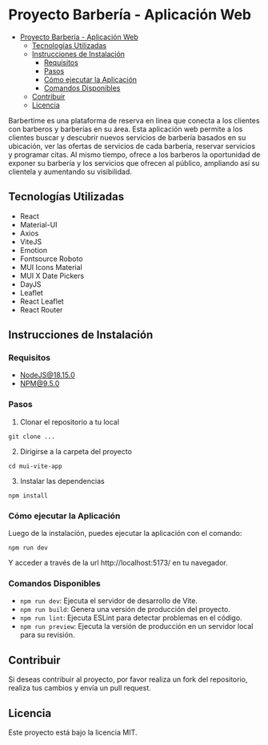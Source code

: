 # Proyecto Barbería - Aplicación Web

<!-- TOC -->
* [Proyecto Barbería - Aplicación Web](#proyecto-barbería---aplicación-web)
  * [Tecnologías Utilizadas](#tecnologías-utilizadas)
  * [Instrucciones de Instalación](#instrucciones-de-instalación)
    * [Requisitos](#requisitos)
    * [Pasos](#pasos)
    * [Cómo ejecutar la Aplicación](#cómo-ejecutar-la-aplicación)
    * [Comandos Disponibles](#comandos-disponibles)
  * [Contribuir](#contribuir)
  * [Licencia](#licencia)
<!-- TOC -->

Barbertime es una plataforma de reserva en línea que conecta a los clientes con barberos y barberías en su área. Esta
aplicación web permite a los clientes buscar y descubrir nuevos servicios de barbería basados en su ubicación, ver las
ofertas de servicios de cada barbería, reservar servicios y programar citas. Al mismo tiempo, ofrece a los barberos la
oportunidad de exponer su barbería y los servicios que ofrecen al público, ampliando así su clientela y aumentando su
visibilidad.

## Tecnologías Utilizadas

- React
- Material-UI
- Axios
- ViteJS
- Emotion
- Fontsource Roboto
- MUI Icons Material
- MUI X Date Pickers
- DayJS
- Leaflet
- React Leaflet
- React Router

## Instrucciones de Instalación

### Requisitos

- NodeJS@18.15.0
- NPM@9.5.0

### Pasos

1. Clonar el repositorio a tu local
````shell
git clone ...
```` 
2. Dirigirse a la carpeta del proyecto

````shell
cd mui-vite-app
````

3. Instalar las dependencias

````shell
npm install
```` 

### Cómo ejecutar la Aplicación

Luego de la instalación, puedes ejecutar la aplicación con el comando:
````shell
npm run dev
```` 

Y acceder a través de la url http://localhost:5173/ en tu navegador.
### Comandos Disponibles
* `npm run dev`: Ejecuta el servidor de desarrollo de Vite.
* `npm run build`: Genera una versión de producción del proyecto.
* `npm run lint`: Ejecuta ESLint para detectar problemas en el código.
* `npm run preview`: Ejecuta la versión de producción en un servidor local para su revisión.
## Contribuir
Si deseas contribuir al proyecto, por favor realiza un fork del repositorio, realiza tus cambios y envía un pull
request.
## Licencia
Este proyecto está bajo la licencia MIT.
